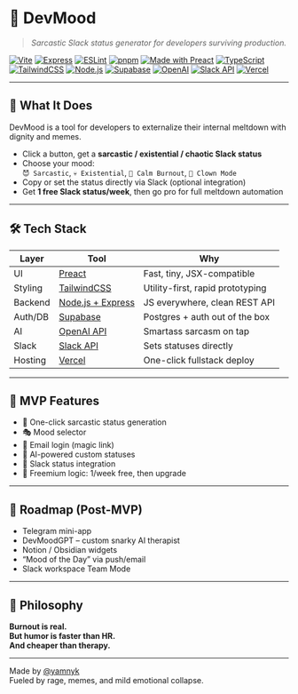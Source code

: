 # 🦝 DevMood

> _Sarcastic Slack status generator for developers surviving production._

[![Vite](https://img.shields.io/badge/Vite-frontend-4FC08D?logo=vite&logoColor=white)](https://vitejs.dev/)
[![Express](https://img.shields.io/badge/Express-backend-000000?logo=express&logoColor=white)](https://expressjs.com/)
[![ESLint](https://img.shields.io/badge/ESLint-linter-4B32C3?logo=eslint&logoColor=white)](https://eslint.org/)
[![pnpm](https://img.shields.io/badge/pnpm-package%20manager-F69220?logo=pnpm&logoColor=white)](https://pnpm.io/)
[![Made with Preact](https://img.shields.io/badge/Preact-UI-informational?logo=preact&logoColor=white)](https://preactjs.com/)
[![TypeScript](https://img.shields.io/badge/TypeScript-language-3178C6?logo=typescript&logoColor=white)](https://www.typescriptlang.org/)
[![TailwindCSS](https://img.shields.io/badge/Tailwind-CSS-38B2AC?logo=tailwindcss&logoColor=white)](https://tailwindcss.com/)
[![Node.js](https://img.shields.io/badge/Node.js-backend-339933?logo=nodedotjs&logoColor=white)](https://nodejs.org/)
[![Supabase](https://img.shields.io/badge/Supabase-Auth%20%26%20DB-3ECF8E?logo=supabase&logoColor=white)](https://supabase.com/)
[![OpenAI](https://img.shields.io/badge/OpenAI-status%20engine-412991?logo=openai&logoColor=white)](https://openai.com/)
[![Slack API](https://img.shields.io/badge/Slack-status%20integration-4A154B?logo=slack&logoColor=white)](https://api.slack.com/)
[![Vercel](https://img.shields.io/badge/Vercel-deploy-black?logo=vercel&logoColor=white)](https://vercel.com/)

---

## 🧠 What It Does

DevMood is a tool for developers to externalize their internal meltdown with dignity and memes.

- Click a button, get a **sarcastic / existential / chaotic Slack status**
- Choose your mood:  
  `😈 Sarcastic`, `💀 Existential`, `🧘 Calm Burnout`, `🎪 Clown Mode`
- Copy or set the status directly via Slack (optional integration)
- Get **1 free Slack status/week**, then go pro for full meltdown automation

---

## 🛠️ Tech Stack

| Layer   | Tool                                     | Why                              |
| ------- | ---------------------------------------- | -------------------------------- |
| UI      | [Preact](https://preactjs.com/)          | Fast, tiny, JSX-compatible       |
| Styling | [TailwindCSS](https://tailwindcss.com/)  | Utility-first, rapid prototyping |
| Backend | [Node.js + Express](https://nodejs.org/) | JS everywhere, clean REST API    |
| Auth/DB | [Supabase](https://supabase.com/)        | Postgres + auth out of the box   |
| AI      | [OpenAI API](https://openai.com/)        | Smartass sarcasm on tap          |
| Slack   | [Slack API](https://api.slack.com/)      | Sets statuses directly           |
| Hosting | [Vercel](https://vercel.com/)            | One-click fullstack deploy       |

---

## 🧪 MVP Features

- 🔘 One-click sarcastic status generation
- 🎭 Mood selector
- 🔐 Email login (magic link)
- 🤖 AI-powered custom statuses
- 📎 Slack status integration
- 💸 Freemium logic: 1/week free, then upgrade

---

## 🔮 Roadmap (Post-MVP)

- Telegram mini-app
- DevMoodGPT – custom snarky AI therapist
- Notion / Obsidian widgets
- “Mood of the Day” via push/email
- Slack workspace Team Mode

---

## 🤌 Philosophy

**Burnout is real.  
But humor is faster than HR.  
And cheaper than therapy.**

---

Made by [@yamnyk](https://github.com/yamnyk)  
Fueled by rage, memes, and mild emotional collapse.
